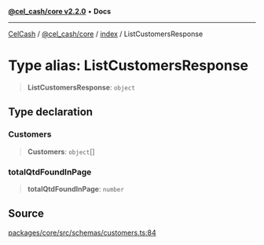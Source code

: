 [**@cel_cash/core v2.2.0**](../../README.md) • **Docs**

***

[CelCash](../../../../packages.md) / [@cel\_cash/core](../../README.md) / [index](../README.md) / ListCustomersResponse

# Type alias: ListCustomersResponse

> **ListCustomersResponse**: `object`

## Type declaration

### Customers

> **Customers**: `object`[]

### totalQtdFoundInPage

> **totalQtdFoundInPage**: `number`

## Source

[packages/core/src/schemas/customers.ts:84](https://github.com/Pyxlab/celcash/blob/f7cdc752c29f8a0dcef033e212602412d2050afc/packages/core/src/schemas/customers.ts#L84)
